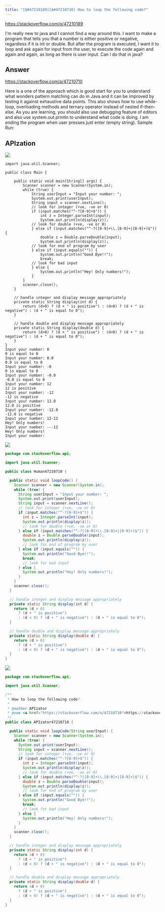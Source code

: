 ```yaml
---
title: "[Q#47210189][A#47210710] How to loop the following code?"
---
```


https://stackoverflow.com/q/47210189

I&#x27;m really new to java and I cannot find a way around this. I want to make a program that tells you that a number is either positive or negative, regardless if it is int or double. But after the program is executed, I want it to loop and ask again for input from the user, to execute the code again and again and again, as long as there is user input. Can I do that in java?

## Answer

https://stackoverflow.com/a/47210710

Here is a one of the approach which is good start for you to understand what wonders pattern matching can do in Java and it can be improved by testing it against exhaustive data points.
This also shows how to use while-loop, overloading methods and ternary operator instead of nested if-then-else.
As you are learning, you should also use debugging feature of editors and also use system.out.println to understand what code is doing.
I am ending the program when user presses just enter (empty string).
Sample Run:

## APIzation

<div class="code-3columns-row">

<div class="code-3columns-column">

<div><img src="/stackoverflow.png" /></div>

```plain
import java.util.Scanner;

public class Main {

    public static void main(String[] args) {
        Scanner scanner = new Scanner(System.in);
        while (true) {
            String userInput = "Input your number: ";
            System.out.print(userInput);
            String input = scanner.nextLine();
            // look for integer (+ve, -ve or 0)
            if (input.matches("^-?[0-9]+$")) {
                int z = Integer.parseInt(input);
                System.out.println(display(z));
            // look for double (+ve, -ve or 0)
            } else if (input.matches("^-?([0-9]+\\.[0-9]+|[0-9]+)$")) {
                double z = Double.parseDouble(input);
                System.out.println(display(z));
            // look for end of program by user
            } else if (input.equals("")) {
                System.out.println("Good Bye!!");
                break;
            // look for bad input
            } else {
                System.out.println("Hey! Only numbers!");
            }
        }
        scanner.close();
    }

    // handle integer and display message appropriately
    private static String display(int d) {
        return (d>0) ? (d + " is positive") : (d<0) ? (d + " is negative") : (d + " is equal to 0");
    }

    // handle double and display message appropriately    
    private static String display(double d) {
        return (d>0) ? (d + " is positive") : (d<0) ? (d + " is negative") : (d + " is equal to 0");
    }
}
Input your number: 0
0 is equal to 0
Input your number: 0.0
0.0 is equal to 0
Input your number: -0
0 is equal to 0
Input your number: -0.0
-0.0 is equal to 0
Input your number: 12
12 is positive
Input your number: -12
-12 is negative
Input your number: 12.0
12.0 is positive
Input your number: -12.0
-12.0 is negative
Input your number: 12-12
Hey! Only numbers!
Input your number: ---12
Hey! Only numbers!
Input your number:
```

</div>

<div class="code-3columns-column">

<div><img src="/human.png" /></div>

```java
package com.stackoverflow.api;

import java.util.Scanner;

public class Human47210710 {

  public static void loopCode() {
    Scanner scanner = new Scanner(System.in);
    while (true) {
      String userInput = "Input your number: ";
      System.out.print(userInput);
      String input = scanner.nextLine();
      // look for integer (+ve, -ve or 0)
      if (input.matches("^-?[0-9]+$")) {
        int z = Integer.parseInt(input);
        System.out.println(display(z));
        // look for double (+ve, -ve or 0)
      } else if (input.matches("^-?([0-9]+\\.[0-9]+|[0-9]+)$")) {
        double z = Double.parseDouble(input);
        System.out.println(display(z));
        // look for end of program by user
      } else if (input.equals("")) {
        System.out.println("Good Bye!!");
        break;
        // look for bad input
      } else {
        System.out.println("Hey! Only numbers!");
      }
    }
    scanner.close();
  }

  // handle integer and display message appropriately
  private static String display(int d) {
    return (d > 0)
      ? (d + " is positive")
      : (d < 0) ? (d + " is negative") : (d + " is equal to 0");
  }

  // handle double and display message appropriately
  private static String display(double d) {
    return (d > 0)
      ? (d + " is positive")
      : (d < 0) ? (d + " is negative") : (d + " is equal to 0");
  }
}

```

</div>

<div class="code-3columns-column">

<div><img src="/apizator.png" /></div>

```java
package com.stackoverflow.api;

import java.util.Scanner;

/**
 * How to loop the following code?
 *
 * @author APIzator
 * @see <a href="https://stackoverflow.com/a/47210710">https://stackoverflow.com/a/47210710</a>
 */
public class APIzator47210710 {

  public static void loopCode(String userInput) {
    Scanner scanner = new Scanner(System.in);
    while (true) {
      System.out.print(userInput);
      String input = scanner.nextLine();
      // look for integer (+ve, -ve or 0)
      if (input.matches("^-?[0-9]+$")) {
        int z = Integer.parseInt(input);
        System.out.println(display(z));
        // look for double (+ve, -ve or 0)
      } else if (input.matches("^-?([0-9]+\\.[0-9]+|[0-9]+)$")) {
        double z = Double.parseDouble(input);
        System.out.println(display(z));
        // look for end of program by user
      } else if (input.equals("")) {
        System.out.println("Good Bye!!");
        break;
        // look for bad input
      } else {
        System.out.println("Hey! Only numbers!");
      }
    }
    scanner.close();
  }

  // handle integer and display message appropriately
  private static String display(int d) {
    return (d > 0)
      ? (d + " is positive")
      : (d < 0) ? (d + " is negative") : (d + " is equal to 0");
  }

  // handle double and display message appropriately
  private static String display(double d) {
    return (d > 0)
      ? (d + " is positive")
      : (d < 0) ? (d + " is negative") : (d + " is equal to 0");
  }
}

```

</div>

</div>